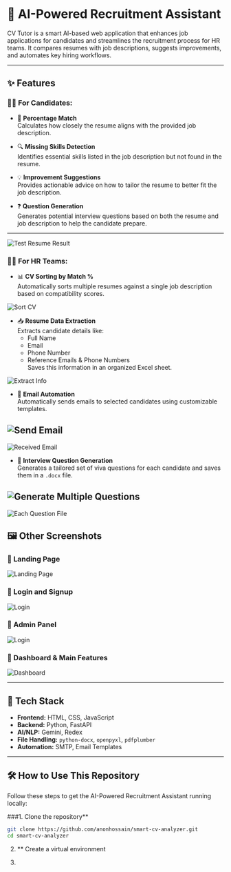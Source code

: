 # 🧠 AI-Powered Recruitment Assistant

CV Tutor is a smart AI-based web application that enhances job applications for candidates and streamlines the recruitment process for HR teams. It compares resumes with job descriptions, suggests improvements, and automates key hiring workflows.

---

## ✨ Features

### 👨‍💼 For Candidates:

- 🔢 **Percentage Match**  
  Calculates how closely the resume aligns with the provided job description.

- 🔍 **Missing Skills Detection**  
  Identifies essential skills listed in the job description but not found in the resume.

- 💡 **Improvement Suggestions**  
  Provides actionable advice on how to tailor the resume to better fit the job description.

- ❓ **Question Generation**  
  Generates potential interview questions based on both the resume and job description to help the candidate prepare.

---
![Test Resume Result](https://github.com/anonhossain/cv_project/blob/main/screenshots/12%20Test%20resume%20result.PNG)

### 🧑‍💻 For HR Teams:

- 📊 **CV Sorting by Match %**  
  Automatically sorts multiple resumes against a single job description based on compatibility scores.

![Sort CV](https://github.com/anonhossain/cv_project/blob/main/screenshots/5.%20Analyze%20CV.PNG)

- 📥 **Resume Data Extraction**  
  Extracts candidate details like:
  - Full Name
  - Email
  - Phone Number
  - Reference Emails & Phone Numbers  
  Saves this information in an organized Excel sheet.

![Extract Info](https://github.com/anonhossain/cv_project/blob/main/screenshots/6.Extract%20info.PNG)

- 📧 **Email Automation**  
  Automatically sends emails to selected candidates using customizable templates.

![Send Email](https://github.com/anonhossain/cv_project/blob/main/screenshots/9.2.PNG)
----
![Received Email](https://github.com/anonhossain/cv_project/blob/main/screenshots/9.3.PNG)

- 📄 **Interview Question Generation**  
  Generates a tailored set of viva questions for each candidate and saves them in a `.docx` file.

![Generate Multiple Questions](https://github.com/anonhossain/cv_project/blob/main/screenshots/11%20Generate%20Question%20Output.PNG)
----
![Each Question File](https://github.com/anonhossain/cv_project/blob/main/screenshots/7.Generate%20Q.PNG)

## 🖼️ Other Screenshots

### 📌 Landing Page
![Landing Page](https://github.com/anonhossain/cv_project/blob/main/screenshots/1.PNG)

### 📌 Login and Signup
![Login](https://github.com/anonhossain/cv_project/blob/main/screenshots/3.PNG)

### 📌 Admin Panel
![Login](https://github.com/anonhossain/cv_project/blob/main/screenshots/Admin%20credential%20change.PNG)

### 📌 Dashboard & Main Features
![Dashboard](https://github.com/anonhossain/cv_project/blob/main/screenshots/4%20hrbody.PNG)

---

## 🚀 Tech Stack

- **Frontend:** HTML, CSS, JavaScript
- **Backend:** Python, FastAPI
- **AI/NLP:** Gemini, Redex
- **File Handling:** `python-docx`, `openpyxl`, `pdfplumber`
- **Automation:** SMTP, Email Templates

---

## 🛠️ How to Use This Repository

Follow these steps to get the AI-Powered Recruitment Assistant running locally:

###1. Clone the repository**  
```bash
git clone https://github.com/anonhossain/smart-cv-analyzer.git
cd smart-cv-analyzer
```
2. ** Create a virtual environment

3. 
